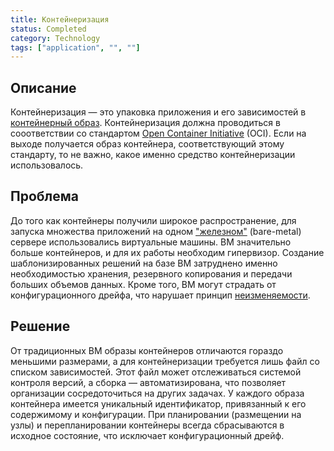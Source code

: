 ```yaml
---
title: Контейнеризация
status: Completed
category: Technology
tags: ["application", "", ""]
---
```


## Описание

Контейнеризация — это упаковка приложения и его зависимостей в [контейнерный образ](/container-image/).
Контейнеризация должна проводиться в сооответствии со стандартом [Open Container Initiative](https://opencontainers.org) (OCI).
Если на выходе получается образ контейнера, соответствующий этому стандарту, то не важно, какое именно средство контейнеризации использовалось.

## Проблема 

До того как контейнеры получили широкое распространение, для запуска множества приложений на одном ["железном"](/bare-metal-machine/) (bare-metal) сервере использовались виртуальные машины.
ВМ значительно больше контейнеров, и для их работы необходим гипервизор.
Создание шаблонизированных решений на базе ВМ затруднено именно необходимостью хранения, резервного копирования и передачи больших объемов данных.
Кроме того, ВМ могут страдать от конфигурационного дрейфа, что нарушает принцип [неизменяемости](/immutable-infrastructure/).

## Решение

От традиционных ВМ образы контейнеров отличаются гораздо меньшими размерами, 
а для контейнеризации требуется лишь файл со списком зависимостей.
Этот файл может отслеживаться системой контроля версий, а сборка — автоматизирована, 
что позволяет организации сосредоточиться на других задачах.
У каждого образа контейнера имеется уникальный идентификатор, 
привязанный к его содержимому и конфигурации.
При планировании (размещении на узлы) и перепланировании контейнеры всегда 
сбрасываются в исходное состояние, что исключает конфигурационный дрейф.
